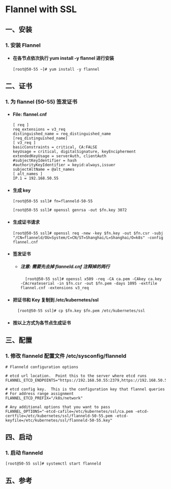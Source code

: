# Flannel with SSL

## 一、安装
### 1. 安装 Flannel
- #### 在各节点依次执行 yum install -y flannel 进行安装

      [root@50-55 ~]# yum install -y flannel

## 二、证书
### 1. 为 flannel (50-55) 签发证书
- #### File: flannel.cnf

      [ req ]
      req_extensions = v3_req
      distinguished_name = req_distinguished_name
      [req_distinguished_name]
      [ v3_req ]
      basicConstraints = critical, CA:FALSE
      keyUsage = critical, digitalSignature, keyEncipherment
      extendedKeyUsage = serverAuth, clientAuth
      #subjectKeyIdentifier = hash
      #authorityKeyIdentifier = keyid:always,issuer
      subjectAltName = @alt_names
      [ alt_names ]
      IP.1 = 192.168.50.55

- #### 生成 key

      [root@50-55 ssl]# fn=flanneld-50-55

      [root@50-55 ssl]# openssl genrsa -out $fn.key 3072

- #### 生成证书请求

      [root@50-55 ssl]# openssl req -new -key $fn.key -out $fn.csr -subj "/CN=flanneld/OU=System/C=CN/ST=Shanghai/L=Shanghai/O=k8s" -config flannel.cnf

- #### 签发证书

  - ##### 注意: 需要先去掉 flanneld.cnf 注释掉的两行

          [root@50-55 ssl]# openssl x509 -req -CA ca.pem -CAkey ca.key -CAcreateserial -in $fn.csr -out $fn.pem -days 1095 -extfile flannel.cnf -extensions v3_req

- #### 把证书和 Key 复制到 /etc/kubernetes/ssl

        [root@50-55 ssl]# cp $fn.key $fn.pem /etc/kubernetes/ssl

- #### 按以上方式为各节点生成证书

## 三、配置
### 1. 修改 flanneld 配置文件 /etc/sysconfig/flanneld

    # Flanneld configuration options  

    # etcd url location.  Point this to the server where etcd runs
    FLANNEL_ETCD_ENDPOINTS="https://192.168.50.55:2379,https://192.168.50.56:2379,https://192.168.50.57:2379"

    # etcd config key.  This is the configuration key that flannel queries
    # For address range assignment
    FLANNEL_ETCD_PREFIX="/k8s/network"

    # Any additional options that you want to pass
    FLANNEL_OPTIONS="-etcd-cafile=/etc/kubernetes/ssl/ca.pem -etcd-certfile=/etc/kubernetes/ssl/flanneld-50-55.pem -etcd-keyfile=/etc/kubernetes/ssl/flanneld-50-55.key"

## 四、启动
### 1. 启动 flanneld

    [root@50-55 ssl]# systemctl start flanneld


## 五、参考
